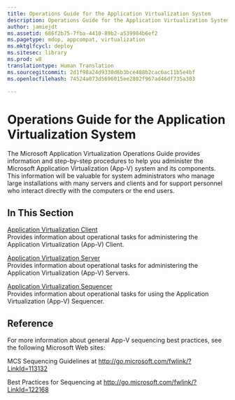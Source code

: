 ```yaml
---
title: Operations Guide for the Application Virtualization System
description: Operations Guide for the Application Virtualization System
author: jamiejdt
ms.assetid: 686f2b75-7fba-4410-89b2-a539984b6ef2
ms.pagetype: mdop, appcompat, virtualization
ms.mktglfcycl: deploy
ms.sitesec: library
ms.prod: w8
translationtype: Human Translation
ms.sourcegitcommit: 2d1f98a24d9330d6b3bce488b2cac6ac11b5e4bf
ms.openlocfilehash: 74524a073d5696015ee2802f967ad46df735a303

---
```



# Operations Guide for the Application Virtualization System


The Microsoft Application Virtualization Operations Guide provides information and step-by-step procedures to help you administer the Microsoft Application Virtualization (App-V) system and its components. This information will be valuable for system administrators who manage large installations with many servers and clients and for support personnel who interact directly with the computers or the end users.

## In This Section


<a href="" id="application-virtualization-client"></a>[Application Virtualization Client](application-virtualization-client.md)  
Provides information about operational tasks for administering the Application Virtualization (App-V) Client.

<a href="" id="application-virtualization-server"></a>[Application Virtualization Server](application-virtualization-server.md)  
Provides information about operational tasks for administering the Application Virtualization (App-V) Servers.

<a href="" id="application-virtualization-sequencer"></a>[Application Virtualization Sequencer](application-virtualization-sequencer.md)  
Provides information about operational tasks for using the Application Virtualization (App-V) Sequencer.

## Reference


For more information about general App-V sequencing best practices, see the following Microsoft Web sites:

MCS Sequencing Guidelines at <http://go.microsoft.com/fwlink/?LinkId=113132>

Best Practices for Sequencing at <http://go.microsoft.com/fwlink/?LinkId=122168>

 

 








<!--HONumber=Jun16_HO4-->



